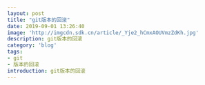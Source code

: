 ```yaml
---
layout: post
title: "git版本的回滚"
date: 2019-09-01 13:26:40
image: 'http://imgcdn.sdk.cn/article/_Yje2_hCmxAOUVmzZdKh.jpg'
description: git版本的回滚
category: 'blog'
tags:
- git
- 版本的回滚
introduction: git版本的回滚
---
```


<script>
window.location.href='https://victorfengming.github.io/2019/08/github-Rollback/';
</script>



